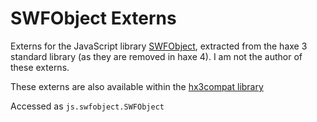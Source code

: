 # SWFObject Externs

Externs for the JavaScript library [SWFObject](https://github.com/swfobject/swfobject), extracted from the haxe 3 standard library (as they are removed in haxe 4). I am not the author of these externs.

These externs are also available within the [hx3compat library](https://github.com/HaxeFoundation/hx3compat)

Accessed as `js.swfobject.SWFObject`